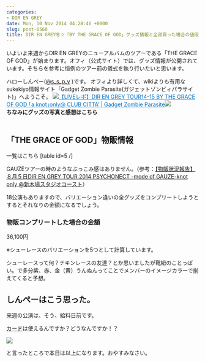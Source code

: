 ```yaml
---
categories:
- DIR EN GREY
date: Mon, 10 Nov 2014 04:28:46 +0000
slug: post-6560
title: DIR EN GREY冬ツ「BY THE GRACE OF GOD」グッズ情報と全部買った場合の値段
---
```


いよいよ来週からDIR EN GREYのニューアルバムのツアーである「THE GRACE OF GOD」が始まります。オフィ（公式サイト）では、グッズ情報が公開されています。そちらを参考に恒例のツアー前の儀式を執り行いたいと思います。

<!--more-->


ハローしんぺー(<a href="https://twitter.com/s_s_p_y" target="_blank">@s_s_p_y</a> )です。
オフィより詳しくて、wikiよりも有用なsukekiyo情報サイト「Gadget Zombie Parasite(ガジェットゾンビィパラサイト)」へようこそ。
<a href="https://www.warawareotoko.com/2014/11/18/post-6601/" target="_blank">![](images/)</a><a style="color:#0070C5;" href="https://www.warawareotoko.com/2014/11/18/post-6601/" target="_blank">【LIVEレポ】DIR EN GREY TOUR14-15 BY THE GRACE OF GOD ｢a knot｣only@ CLUB CITTA’ | Gadget Zombie Parasite</a><a href="http://b.hatena.ne.jp/entry/https://www.warawareotoko.com/2014/11/18/post-6601/" target="_blank">![](images/)</a><br><strong>ちなみにグッズの写真と感想はこちら</strong><br style="clear:both;" /><br>

<h2>「THE GRACE OF GOD」物販情報</h2>

一覧はこちら
[table id=5 /]

GAUZEツアーの時のようなぶっこみ感はありません。（参考：<a href="https://www.warawareotoko.com/2014/08/05/post-6013/">【物販状況報告】８月５日DIR EN GREY TOUR 2014 PSYCHONECT -mode of GAUZE-knot only @新木場スタジオコースト</a>）

18公演もありますので、バリエーション違いの全グッズをコンプリートしようとするとそれなりの金額になるでしょう。


<h3>物販コンプリートした場合の金額</h3>

36,100円

※シューレースのバリエーションを5つとして計算しています。

シューレースって何？チキンレースの友達？とか思いましたが靴紐のことっぽい。で多分紫、赤、金（黄）うんぬんってことでメンバーのイメージカラーで揃えてくると予想。


<h2>しんぺーはこう思った。</h2>
来週の公演は、そう、給料日前です。

<a href="http://hb.afl.rakuten.co.jp/hsc/1356fab9.1272869b.1356fab8.8fc50018/" target="_blank">カード</a>は使えるんですか？どうなんですか！？


<a href="http://hb.afl.rakuten.co.jp/hsc/1356fa89.2e4c7457.1356fa86.dccb310e/?pc=&cmd=shop&me_id=2101008&category_id=1&item_id=&link_type=pict&image_type=original" target="_blank">![](images/?category_id=1&cmd=shop&image_type=original&item_id=&link_type=pict&me_id=2101008)</a>

と言ったところで本日は以上になります。おやすみなさい。
